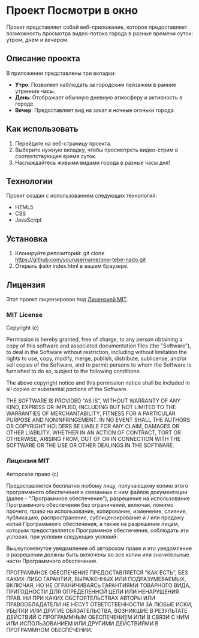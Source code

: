 # Проект Посмотри в окно

Проект представляет собой веб-приложение, которое предоставляет возможность просмотра видео-потока города в разные времени суток: утром, днем и вечером.

## Описание проекта

В приложении представлены три вкладки:

- **Утро**: Позволяет наблюдать за городским пейзажем в ранние утренние часы.
- **День**: Отображает обычную дневную атмосферу и активность в городе.
- **Вечер**: Предоставляет вид на закат и ночные огоньки города.

## Как использовать

1. Перейдите на веб-страницу проекта.
2. Выберите нужную вкладку, чтобы просмотреть видео-стрим в соответствующее время суток.
3. Наслаждайтесь живыми видами города в разные часы дня!

## Технологии

Проект создан с использованием следующих технологий:

- HTML5
- CSS
- JavaScript


## Установка

1. Клонируйте репозиторий: git clone https://github.com/yourusername/ono-tebe-nado.git
2. Открыть файл index.html в вашем браузере.

## Лицензия

Этот проект лицензирован под [Лицензией MIT](LICENSE).

### MIT License

Copyright (c)

Permission is hereby granted, free of charge, to any person obtaining a copy
of this software and associated documentation files (the "Software"), to deal
in the Software without restriction, including without limitation the rights
to use, copy, modify, merge, publish, distribute, sublicense, and/or sell
copies of the Software, and to permit persons to whom the Software is
furnished to do so, subject to the following conditions:

The above copyright notice and this permission notice shall be included in all
copies or substantial portions of the Software.

THE SOFTWARE IS PROVIDED "AS IS", WITHOUT WARRANTY OF ANY KIND, EXPRESS OR
IMPLIED, INCLUDING BUT NOT LIMITED TO THE WARRANTIES OF MERCHANTABILITY,
FITNESS FOR A PARTICULAR PURPOSE AND NONINFRINGEMENT. IN NO EVENT SHALL THE
AUTHORS OR COPYRIGHT HOLDERS BE LIABLE FOR ANY CLAIM, DAMAGES OR OTHER
LIABILITY, WHETHER IN AN ACTION OF CONTRACT, TORT OR OTHERWISE, ARISING FROM,
OUT OF OR IN CONNECTION WITH THE SOFTWARE OR THE USE OR OTHER DEALINGS IN THE
SOFTWARE.

### Лицензия MIT

Авторское право (с)

Предоставляется бесплатно любому лицу, получающему копию этого программного обеспечения и связанных с ним файлов документации (далее - "Программное обеспечение"), разрешение на использование Программного обеспечения без ограничений, включая, помимо прочего, право на использование, копирование, изменение, слияние, публикацию, распространение, сублицензирование и / или продажу копий Программного обеспечения, а также на разрешение лицам, которым предоставляется Программное обеспечение, соблюдать эти условия, при условии следующих условий:

Вышеупомянутое уведомление об авторском праве и это уведомление о разрешении должны быть включены во все копии или значительные части Программного обеспечения.

ПРОГРАММНОЕ ОБЕСПЕЧЕНИЕ ПРЕДОСТАВЛЯЕТСЯ "КАК ЕСТЬ", БЕЗ КАКИХ-ЛИБО ГАРАНТИЙ, ВЫРАЖЕННЫХ ИЛИ ПОДРАЗУМЕВАЕМЫХ, ВКЛЮЧАЯ, НО НЕ ОГРАНИЧИВАЯСЬ ГАРАНТИЯМИ ТОВАРНОГО ВИДА, ПРИГОДНОСТИ ДЛЯ ОПРЕДЕЛЕННОЙ ЦЕЛИ ИЛИ НЕНАРУШЕНИЯ ПРАВ. НИ ПРИ КАКИХ ОБСТОЯТЕЛЬСТВАХ АВТОРЫ ИЛИ ПРАВООБЛАДАТЕЛИ НЕ НЕСУТ ОТВЕТСТВЕННОСТИ ЗА ЛЮБЫЕ ИСКИ, УБЫТКИ ИЛИ ДРУГИЕ ОБЯЗАТЕЛЬСТВА, ВОЗНИКШИЕ В РЕЗУЛЬТАТЕ ДЕЙСТВИЙ С ПРОГРАММНЫМ ОБЕСПЕЧЕНИЕМ ИЛИ В СВЯЗИ С НИМ ИЛИ ИСПОЛЬЗОВАНИЕМ ИЛИ ДРУГИМИ ДЕЙСТВИЯМИ В ПРОГРАММНОМ ОБЕСПЕЧЕНИИ.